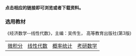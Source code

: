 **点击相应的链接即可浏览或者下载资料。**

### 选用教材

《经济数学--线性代数》，主编：吴传生， 高等教育出版社(第3版)





|                                   |                                      |                                      |                                     |
| :-------------------------------- | :----------------------------------- | :----------------------------------- | :---------------------------------- |
| <a href='../wjf/index'>微积分</a> | <a href='../xxds/index'>线性代数</a> | <a href='../gltj/index'>概率统计</a> | <a href='../kysx.html'>考研数学</a> |

